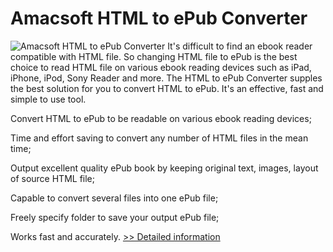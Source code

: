 # Amacsoft HTML to ePub Converter
![Amacsoft HTML to ePub Converter](https://mycommerce.akamaized.net/api/pimages/P300959832/BIG/300959832.PNG)
It's difficult to find an ebook reader compatible with HTML file. So changing HTML file to ePub is the best choice to read HTML file on various ebook reading devices such as iPad, iPhone, iPod, Sony Reader and more. The HTML to ePub Converter supples the best solution for you to convert HTML to ePub. It's an effective, fast and simple to use tool.

Convert HTML to ePub to be readable on various ebook reading devices;

Time and effort saving to convert any number of HTML files in the mean time;

Output excellent quality ePub book by keeping original text, images, layout of source HTML file;

Capable to convert several files into one ePub file;

Freely specify folder to save your output ePub file;

Works fast and accurately.
[>> Detailed information](https://secure.shareit.com/shareit/product.html?productid=300959832&affiliateid=200057808)